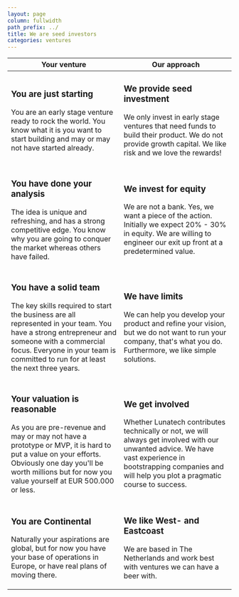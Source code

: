 ```yaml
---
layout: page
column: fullwidth
path_prefix: ../
title: We are seed investors
categories: ventures
---
```


<table>
    <thead>
        <tr>
            <th>Your venture</th>
            <th>Our approach</th>
        </tr>
    </thead>
    <tbody>
        <tr>
            <td>
                <h3>You are just starting</h3>
                <p>You are an early stage venture ready to rock the world. You know what it is you want to start building and may or may not have started already.</p>
            </td>
            <td><h3>We provide seed investment</h3>
                <p>We only invest in early stage ventures that need funds to build their product. We do not provide growth capital. We like risk and we love the rewards!</p></td>
        </tr>
        <tr>
            <td>
                <h3>You have done your analysis</h3>
                <p>The idea is unique and refreshing, and has a strong competitive edge. You know why you are going to conquer the market whereas others have failed.</p>
            </td>
            <td>
                <h3>We invest for equity</h3>
                <p>We are not a bank. Yes, we want a piece of the action. Initially we expect 20% - 30% in equity. We are willing to engineer our exit up front at a predetermined value.</p>
            </td>
        </tr>
        <tr>
            <td>
                <h3>You have a solid team</h3>
                <p>The key skills required to start the business are all represented in your team. You have a strong entrepreneur and someone with a commercial focus. Everyone in your team is committed to run for at least the next three years.</p>
            </td>
            <td>
                <h3>We have limits</h3>
                <p>We can help you develop your product and refine your vision, but we do not want to run your company, that's what you do. Furthermore, we like simple solutions.</p>
            </td>
        </tr>
        <tr>
            <td>
                <h3>Your valuation is reasonable</h3>
                <p>As you are pre-revenue and may or may not have a prototype or MVP, it is hard to put a value on your efforts. Obviously one day you'll be worth millions but for now you value yourself at EUR 500.000 or less.</p>
            </td>
            <td>
                <h3>We get involved</h3>
                <p>Whether Lunatech contributes technically or not, we will always get involved with our unwanted advice. We have vast experience in bootstrapping companies and will help you plot a pragmatic course to success.</p>
            </td>
        </tr>
        <tr>
            <td>
                <h3>You are Continental</h3>
                <p>Naturally your aspirations are global, but for now you have your base of operations in Europe, or have real plans of moving there.</p>
            </td>
            <td>
                <h3>We like West- and Eastcoast</h3>
                <p>We are based in The Netherlands and work best with ventures we can have a beer with.</p>
            </td>
        </tr>
    </tbody>
</table>


                
                
                

